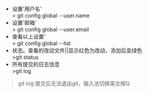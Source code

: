 - 设置'用户名' <br/>> git config global --user.name 
- 设置'邮箱' <br/>> git config global --user.email
- 查看以上设置' <br/>> git config global --list  
- 状态。查看的改动文件||显示红色为改动，添加后变绿色<br/>>git status
- 所有提交的日志信息<br/>>git log 
> git log 提交后无法退出git，输入法切换英文按Q